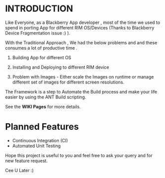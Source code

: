 # INTRODUCTION #

Like Everyone, as a Blackberry App developer , most of the time we used to spend in porting App for different RIM OS/Devices (Thanks to Blackberry Device Fragmentation issue :) ).

With the Traditional Approach , We had the below problems and and these consumes a lot of productive time .

1. Building App for different OS

2. Installing and Deploying to different RIM device

3. Problem with Images - Either scale the Images on    runtime or manage different set of images for different screen resolutions.

The Framework is a step to Automate the Build process and make your life easier by using the ANT Build scripting.

See the **WIKI Pages** for more details.

# Planned Features #

  * Continuous Integration (CI)
  * Automated Unit Testing

Hope this project is useful to you and feel free to ask your query and for new feature request.

Cee U Later :)
